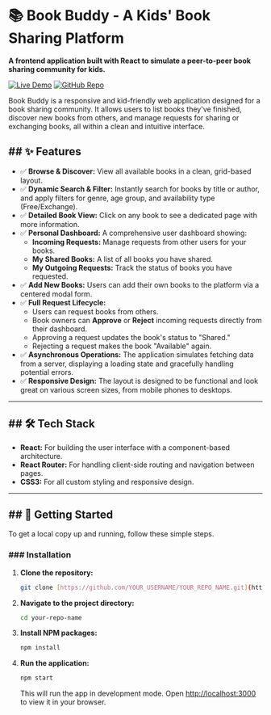 # 📚 Book Buddy - A Kids' Book Sharing Platform

**A frontend application built with React to simulate a peer-to-peer book sharing community for kids.**

[![Live Demo](https://img.shields.io/badge/Live-Demo-brightgreen?style=for-the-badge)](https://YOUR_DEPLOYMENT_LINK_HERE.vercel.app)
[![GitHub Repo](https://img.shields.io/badge/GitHub-Repo-blue?style=for-the-badge)](https://github.com/YOUR_USERNAME/YOUR_REPO_NAME)

Book Buddy is a responsive and kid-friendly web application designed for a book sharing community. It allows users to list books they've finished, discover new books from others, and manage requests for sharing or exchanging books, all within a clean and intuitive interface.


## ## ✨ Features

* ✅ **Browse & Discover:** View all available books in a clean, grid-based layout.
* ✅ **Dynamic Search & Filter:** Instantly search for books by title or author, and apply filters for genre, age group, and availability type (Free/Exchange).
* ✅ **Detailed Book View:** Click on any book to see a dedicated page with more information.
* ✅ **Personal Dashboard:** A comprehensive user dashboard showing:
    * **Incoming Requests:** Manage requests from other users for your books.
    * **My Shared Books:** A list of all books you have shared.
    * **My Outgoing Requests:** Track the status of books you have requested.
* ✅ **Add New Books:** Users can add their own books to the platform via a centered modal form.
* ✅ **Full Request Lifecycle:**
    * Users can request books from others.
    * Book owners can **Approve** or **Reject** incoming requests directly from their dashboard.
    * Approving a request updates the book's status to "Shared."
    * Rejecting a request makes the book "Available" again.
* ✅ **Asynchronous Operations:** The application simulates fetching data from a server, displaying a loading state and gracefully handling potential errors.
* ✅ **Responsive Design:** The layout is designed to be functional and look great on various screen sizes, from mobile phones to desktops.

---

## ## 🛠️ Tech Stack

* **React:** For building the user interface with a component-based architecture.
* **React Router:** For handling client-side routing and navigation between pages.
* **CSS3:** For all custom styling and responsive design.

---

## ## 🚀 Getting Started

To get a local copy up and running, follow these simple steps.

### ### Installation

1.  **Clone the repository:**
    ```bash
    git clone [https://github.com/YOUR_USERNAME/YOUR_REPO_NAME.git](https://github.com/YOUR_USERNAME/YOUR_REPO_NAME.git)
    ```
2.  **Navigate to the project directory:**
    ```bash
    cd your-repo-name
    ```
3.  **Install NPM packages:**
    ```bash
    npm install
    ```
4.  **Run the application:**
    ```bash
    npm start
    ```
    This will run the app in development mode. Open [http://localhost:3000](http://localhost:3000) to view it in your browser.
